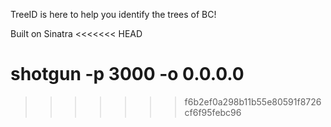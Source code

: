 TreeID is here to help you identify the trees of BC!

Built on Sinatra
<<<<<<< HEAD

shotgun -p 3000 -o 0.0.0.0
=======
>>>>>>> f6b2ef0a298b11b55e80591f8726cf6f95febc96



